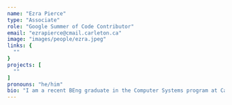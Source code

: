 ```yaml
---
name: "Ezra Pierce"
type: "Associate"
role: "Google Summer of Code Contributor"
email: "ezrapierce@cmail.carleton.ca"
image: "images/people/ezra.jpeg"
links: {
  ""
}
projects: [
  ""
]
pronouns: "he/him"
bio: "I am a recent BEng graduate in the Computer Systems program at Carleton University. I have previously worked on various embedded software projects, working with microcontrollers, sensors, and electronics. Recently, I have been learning about the music technology space which led me to my project for the summer: developing software tools to aid in the exploration of embedded machine learning possibilities on the Bela computers. I will be working on this project with support from Google Summer of Code, the BeagleBoard foundation and IIL, hopefully ending with some tools, tips and tricks for others looking to use machine learning with the Bela platform."
---
```

